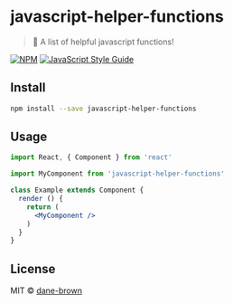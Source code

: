 # javascript-helper-functions

> 🐠 A list of helpful javascript functions!

[![NPM](https://img.shields.io/npm/v/javascript-helper-functions.svg)](https://www.npmjs.com/package/javascript-helper-functions) [![JavaScript Style Guide](https://img.shields.io/badge/code_style-standard-brightgreen.svg)](https://standardjs.com)

## Install

```bash
npm install --save javascript-helper-functions
```

## Usage

```jsx
import React, { Component } from 'react'

import MyComponent from 'javascript-helper-functions'

class Example extends Component {
  render () {
    return (
      <MyComponent />
    )
  }
}
```

## License

MIT © [dane-brown](https://github.com/dane-brown)
